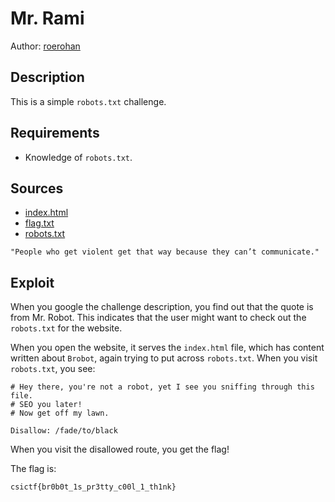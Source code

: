 # Mr. Rami

Author: [roerohan](https://github.com/roerohan)

## Description

This is a simple `robots.txt` challenge.

## Requirements

- Knowledge of `robots.txt`.

## Sources

- [index.html](./index.html)
- [flag.txt](./flag.txt)
- [robots.txt](./robots.txt)

```
"People who get violent get that way because they can’t communicate."
```

## Exploit

When you google the challenge description, you find out that the quote is from Mr. Robot. This indicates that the user might want to check out the `robots.txt` for the website.
<br />

When you open the website, it serves the `index.html` file, which has content written about `Brobot`, again trying to put across `robots.txt`. When you visit `robots.txt`, you see:

```
# Hey there, you're not a robot, yet I see you sniffing through this file.
# SEO you later!
# Now get off my lawn.

Disallow: /fade/to/black
```

When you visit the disallowed route, you get the flag!
<br />

The flag is:

```
csictf{br0b0t_1s_pr3tty_c00l_1_th1nk}
```
